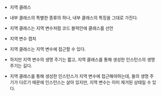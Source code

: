 
- 지역 클래스 
-  내부 클래스의 특별한 종류의 하나, 내부 클래스의 특징을 그대로 가진다.
- 지역 클래스는 지역 변수처럼 코드 블럭안에 클래스를 선언

- 지역 변수 캡처

- 지역 클래스는 지역 변수에 접근할 수 있다.

- 하지만 지역 변수의 생명 주기는 짧고, 지역 클래스를 통해 생성한 인스턴스의 생명주기는 길다.
- 지역 클래스를 통해 생성한 인스턴스가 지역 변수에 접근해야하는데, 둘의 생명 주기가 다르기 때문에 인스턴스는 살아 있지만, 지역 변수는 이미 제거된 상태일 수 있다.